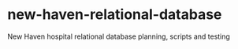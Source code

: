 # new-haven-relational-database
New Haven hospital relational database planning, scripts and testing
